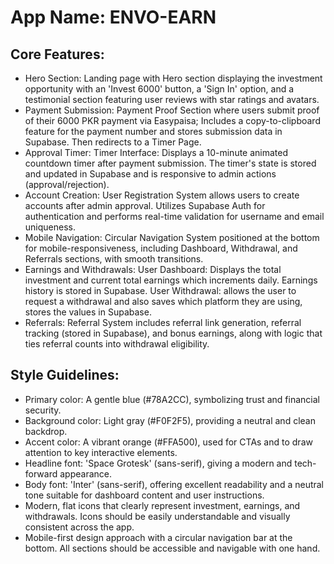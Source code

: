 # **App Name**: ENVO-EARN

## Core Features:

- Hero Section: Landing page with Hero section displaying the investment opportunity with an 'Invest 6000' button, a 'Sign In' option, and a testimonial section featuring user reviews with star ratings and avatars.
- Payment Submission: Payment Proof Section where users submit proof of their 6000 PKR payment via Easypaisa; Includes a copy-to-clipboard feature for the payment number and stores submission data in Supabase. Then redirects to a Timer Page.
- Approval Timer: Timer Interface: Displays a 10-minute animated countdown timer after payment submission. The timer's state is stored and updated in Supabase and is responsive to admin actions (approval/rejection).
- Account Creation: User Registration System allows users to create accounts after admin approval. Utilizes Supabase Auth for authentication and performs real-time validation for username and email uniqueness.
- Mobile Navigation: Circular Navigation System positioned at the bottom for mobile-responsiveness, including Dashboard, Withdrawal, and Referrals sections, with smooth transitions.
- Earnings and Withdrawals: User Dashboard: Displays the total investment and current total earnings which increments daily. Earnings history is stored in Supabase. User Withdrawal: allows the user to request a withdrawal and also saves which platform they are using, stores the values in Supabase.
- Referrals: Referral System includes referral link generation, referral tracking (stored in Supabase), and bonus earnings, along with logic that ties referral counts into withdrawal eligibility.

## Style Guidelines:

- Primary color: A gentle blue (#78A2CC), symbolizing trust and financial security.
- Background color: Light gray (#F0F2F5), providing a neutral and clean backdrop.
- Accent color: A vibrant orange (#FFA500), used for CTAs and to draw attention to key interactive elements.
- Headline font: 'Space Grotesk' (sans-serif), giving a modern and tech-forward appearance.
- Body font: 'Inter' (sans-serif), offering excellent readability and a neutral tone suitable for dashboard content and user instructions.
- Modern, flat icons that clearly represent investment, earnings, and withdrawals. Icons should be easily understandable and visually consistent across the app.
- Mobile-first design approach with a circular navigation bar at the bottom. All sections should be accessible and navigable with one hand.
